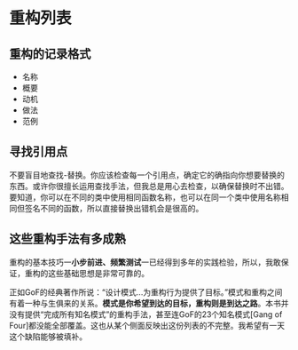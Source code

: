 # 重构列表

## 重构的记录格式

- 名称
- 概要
- 动机
- 做法
- 范例

## 寻找引用点

不要盲目地查找-替换。你应该检查每一个引用点，确定它的确指向你想要替换的东西。或许你很擅长运用查找手法，但我总是用心去检查，以确保替换时不出错。要知道，你可以在不同的类中使用相同函数名称，也可以在同一个类中使用名称相同但签名不同的函数，所以直接替换出错机会是很高的。

## 这些重构手法有多成熟

重构的基本技巧一**小步前进、频繁测试**一已经得到多年的实践检验，所以，我敢保证，重构的这些基础思想是非常可靠的。

正如GoF的经典著作所说：“设计模式…为重构行为提供了目标。”模式和重构之间有着一种与生俱来的关系。**模式是你希望到达的目标，重构则是到达之路**。本书并没有提供“完成所有知名模式”的重构手法，甚至连GoF的23个知名模式[Gang of Four]都没能全部覆盖。这也从某个侧面反映出这份列表的不完整。我希望有一天这个缺陷能够被填补。